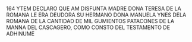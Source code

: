 164 YTEM DECLARO QUE AM DISFUNTA MADRE DONA TERESA DE LA ROMANA LE ERA DEUDORA SU HERMANO DONA MANUELA YNES DELA ROMANA DE LA CANTIDAD DE MIL GUMIENTOS PATACONES DE LA MANNA DEL CASCAGERO, COMO CONSTO DEL TESTAMENTO DE ADHINUME